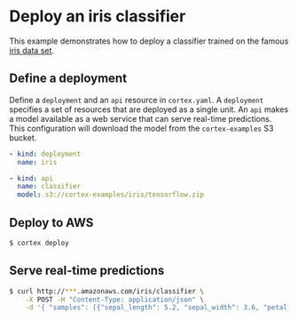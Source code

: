 # Deploy an iris classifier

This example demonstrates how to deploy a classifier trained on the famous [iris data set](https://archive.ics.uci.edu/ml/datasets/iris).

## Define a deployment

Define a `deployment` and an `api` resource in `cortex.yaml`. A `deployment` specifies a set of resources that are deployed as a single unit. An `api` makes a model available as a web service that can serve real-time predictions. This configuration will download the model from the `cortex-examples` S3 bucket.

```yaml
- kind: deployment
  name: iris

- kind: api
  name: classifier
  model: s3://cortex-examples/iris/tensorflow.zip
```

## Deploy to AWS

```bash
$ cortex deploy
```

## Serve real-time predictions

```bash
$ curl http://***.amazonaws.com/iris/classifier \
    -X POST -H "Content-Type: application/json" \
    -d '{ "samples": [{"sepal_length": 5.2, "sepal_width": 3.6, "petal_length": 1.4, "petal_width": 0.3}]}'
```
